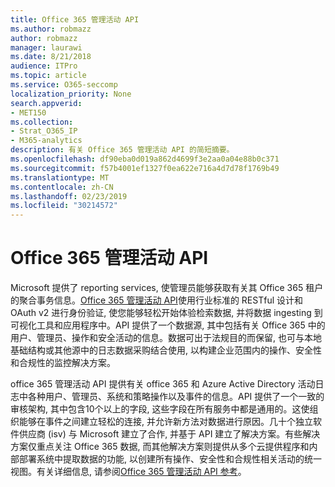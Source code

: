 ```yaml
---
title: Office 365 管理活动 API
ms.author: robmazz
author: robmazz
manager: laurawi
ms.date: 8/21/2018
audience: ITPro
ms.topic: article
ms.service: O365-seccomp
localization_priority: None
search.appverid:
- MET150
ms.collection:
- Strat_O365_IP
- M365-analytics
description: 有关 Office 365 管理活动 API 的简短摘要。
ms.openlocfilehash: df90eba0d019a862d4699f3e2aa0a04e88b0c371
ms.sourcegitcommit: f57b4001ef1327f0ea622e716a4d7d78f1769b49
ms.translationtype: MT
ms.contentlocale: zh-CN
ms.lasthandoff: 02/23/2019
ms.locfileid: "30214572"
---
```

# <a name="office-365-management-activity-api"></a>Office 365 管理活动 API
Microsoft 提供了 reporting services, 使管理员能够获取有关其 Office 365 租户的聚合事务信息。[Office 365 管理活动 API](https://docs.microsoft.com/office/office-365-management-api/office-365-management-apis-overview)使用行业标准的 RESTful 设计和 OAuth v2 进行身份验证, 使您能够轻松开始体验检索数据, 并将数据 ingesting 到可视化工具和应用程序中。API 提供了一个数据源, 其中包括有关 Office 365 中的用户、管理员、操作和安全活动的信息。数据可出于法规目的而保留, 也可与本地基础结构或其他源中的日志数据采购结合使用, 以构建企业范围内的操作、安全性和合规性的监控解决方案。

office 365 管理活动 API 提供有关 office 365 和 Azure Active Directory 活动日志中各种用户、管理员、系统和策略操作以及事件的信息。API 提供了一个一致的审核架构, 其中包含10个以上的字段, 这些字段在所有服务中都是通用的。这使组织能够在事件之间建立轻松的连接, 并允许新方法对数据进行原因。几十个独立软件供应商 (isv) 与 Microsoft 建立了合作, 并基于 API 建立了解决方案。有些解决方案仅重点关注 Office 365 数据, 而其他解决方案则提供从多个云提供程序和内部部署系统中提取数据的功能, 以创建所有操作、安全性和合规性相关活动的统一视图。有关详细信息, 请参阅[Office 365 管理活动 API 参考](https://docs.microsoft.com/office/office-365-management-api/office-365-management-activity-api-reference)。
